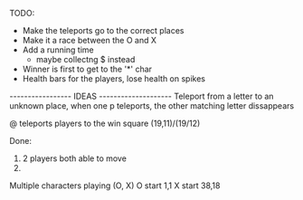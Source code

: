 TODO:
* Make the teleports go to the correct places
* Make it a race between the O and X
* Add a running time
	- maybe collectng $ instead
* Winner is first to get to the '*' char
* Health bars for the players, lose health on spikes

----------------- IDEAS --------------------
Teleport from a letter to an unknown place, when one p teleports, the other matching letter dissappears

@ teleports players to the win square (19,11)/(19/12)



Done:
1. 2 players both able to move
2. 




Multiple characters playing (O, X)
O start 1,1
X start 38,18
